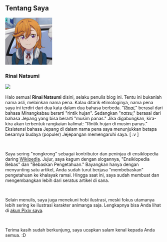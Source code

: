 ## Tentang Saya

<link rel="stylesheet" href="https://fonts.googleapis.com/css2?family=Material+Symbols+Outlined:opsz,wght,FILL,GRAD@20..48,100..700,0..1,-50..200" />
<link rel="stylesheet" href="https://cdnjs.cloudflare.com/ajax/libs/font-awesome/5.15.2/css/all.min.css">

<div class="profile">              
                <div class="round-frame">
            <img src="https://raw.githubusercontent.com/Dzaky05/kucinghitam/main/media/FB_IMG_1694165234267.jpg" height="150" alt="penggambaran ybs secara rill">
            </div>

 <h3>Rinai Natsumi</h3>
             <a class="social-media-icon facebook" href="https://www.facebook.com/rinai.natsu" style="color: #fff">
	<span class="fab fa-facebook"></span></a>
<!-- Twitter -->
<a class="social-media-icon twitter" href="https://twitter.com/dzakyadinata" style="color: #fff">
	<span class="fab fa-twitter"></span></a>
<!-- Instagram -->
<a class="social-media-icon instagram" href="https://instagram.com/dzaky_adinata" style="color: #fff">
	<span class="fab fa-instagram"></span></a>
	<!-- GH -->
	<a class="social-media-icon github" href="https://github.com/rinanatsu" style="color: #fff"><span class="fab fa-github"></span></a>
<!-- Pixiv -->
<a class="social-media-icon pixiv" href="https://www.pixiv.net/en/users/76135039">
    <img src="https://raw.githubusercontent.com/kyynata/kucinghitam/main/media/img_2_1703640314134.jpg" style="width: 15px">	
</a>
<br>

<p>Halo semua! <b>Rinai Natsumi</b> disini, selaku penulis blog ini. Tentu ini bukanlah nama asli, melainkan nama pena. Kalau ditarik etimologinya, nama pena saya ini terdiri dari dua kata dalam dua bahasa berbeda. "<i><a href="https://kbbi.kemdikbud.go.id/entri/Rinai">Rinai</a></i>," berasal dari bahasa Minangkabau berarti "rintik hujan". Sedangkan "<i>natsu</i>," berasal dari bahasa Jepang yang bisa berarti "musim panas." Jika digabungkan, kira-kira akan terbentuk rangkaian kalimat: "Rintik hujan di musim panas." Eksistensi bahasa Jepang di dalam nama pena saya menunjukkan betapa besarnya budaya (populer) Jejepangan memengaruhi saya. [ :v ]</p>
<br>
<p>Saya sering "nongkrong" sebagai kontributor dan peninjau di ensiklopedia daring <a href="https://id.wikipedia.org/wiki/Pengguna:Rinai_Natsumi">Wikipedia</a>. Jujur, saya kagum dengan slogannya, "Ensiklopedia Bebas"  dan "Bebaskan Pengetahuan." Bayangkan hanya dengan menyunting satu artikel, Anda sudah turut berjasa "membebaskan" pengetahuan ke khalayak ramai. Hingga saat ini, saya sudah membuat dan mengembangkan lebih dari seratus artikel di sana.</p>
<br>
<p>Selain menulis, saya juga menekuni hobi ilustrasi, meski fokus utamanya lebih sering ke ilustrasi karakter animanga saja. Lengkapnya bisa Anda lihat di <a href="https://www.pixiv.net/en/users/76135039">akun Pixiv saya</a>.</p>
<br>
<p>Terima kasih sudah berkunjung, saya ucapkan salam kenal kepada Anda semua. :D</p>
